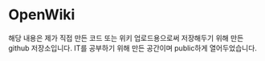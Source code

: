 # OpenWiki

해당 내용은 제가 직접 만든 코드 또는 위키 업로드용으로써 저장해두기 위해 만든 github 저장소입니다.
IT를 공부하기 위해 만든 공간이며 public하게 열어두었습니다.
